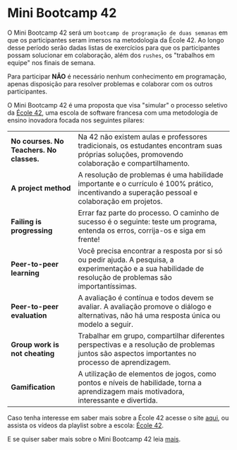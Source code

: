 # Mini Bootcamp 42

O Mini Bootcamp 42 será um `bootcamp de programação de duas semanas` em que os
participantes seram imersos na metodologia da École 42. Ao longo desse período
serão dadas listas de exercícios para que os participantes possam solucionar em
colaboração, além dos `rushes`, os "trabalhos em equipe" nos finais de semana.

Para participar **NÃO** é necessário nenhum conhecimento em programação, apenas
disposição para resolver problemas e colaborar com os outros participantes.

O Mini Bootcamp 42 é uma proposta que visa "simular" o processo seletivo da
[École 42](https://42.fr), uma escola de software francesa com uma metodologia
de ensino inovadora focada nos seguintes pilares:

|                                          |                                                                                                                                                             |
| ---------------------------------------- | ----------------------------------------------------------------------------------------------------------------------------------------------------------- |
| **No courses. No Teachers. No classes.** | Na 42 não existem aulas e professores tradicionais, os estudantes encontram suas próprias soluções, promovendo colaboração e compartilhamento.              |
| **A project method**                     | A resolução de problemas é uma habilidade importante e o currículo é 100% prático, incentivando a superação pessoal e colaboração em projetos.              |
| **Failing is progressing**               | Errar faz parte do processo. O caminho de sucesso é o seguinte: teste um programa, entenda os erros, corrija-os e siga em frente!                           |
| **Peer-to-peer learning**                | Você precisa encontrar a resposta por si só ou pedir ajuda. A pesquisa, a experimentação e a sua habilidade de resolução de problemas são importantíssimas. |
| **Peer-to-peer evaluation**              | A avaliação é contínua e todos devem se avaliar. A avaliação promove o diálogo e alternativas, não há uma resposta única ou modelo a seguir.                |
| **Group work is not cheating**           | Trabalhar em grupo, compartilhar diferentes perspectivas e a resolução de problemas juntos são aspectos importantes no processo de aprendizagem.            |
| **Gamification**                         | A utilização de elementos de jogos, como pontos e níveis de habilidade, torna a aprendizagem mais motivadora, interessante e divertida.                     |

Caso tenha interesse em saber mais sobre a École 42 acesse o site [aqui](https://42.fr),
ou assista os vídeos da playlist sobre a escola: [École 42](https://youtube.com/playlist?list=PLA2Ge9OXtzi5Vysn3DDEQg2YA-UhRNjUx&si=-sDXRo4NRyMYC75Y).

E se quiser saber mais sobre o Mini Bootcamp 42 leia [mais](./docs/more.md).
